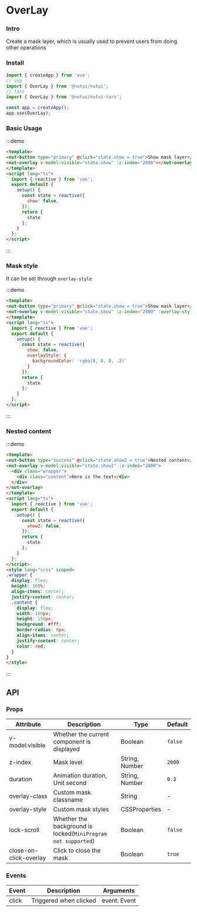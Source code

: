 # OverLay

### Intro

Create a mask layer, which is usually used to prevent users from doing other operations

### Install


```javascript
import { createApp } from 'vue';
// vue
import { OverLay } from '@nutui/nutui';
// taro
import { OverLay } from '@nutui/nutui-taro';

const app = createApp();
app.use(OverLay);
```


### Basic Usage

:::demo

```html
<template>
<nut-button type="primary" @click="state.show = true">Show mask layer</nut-button>
<nut-overlay v-model:visible="state.show" :z-index="2000"></nut-overlay>
</template>
<script lang="ts">
  import { reactive } from 'vue';
  export default {
    setup() {
      const state = reactive({
        show: false,
      });
      return {
        state
      };
    }
  };
</script>
```

:::

### Mask style

It can be set through `overlay-style`

:::demo

```html
<template>
<nut-button type="primary" @click="state.show = true">Show mask layer</nut-button>
<nut-overlay v-model:visible="state.show" :z-index="2000" :overlay-style="state.overlayStyle"></nut-overlay>
</template>
<script lang="ts">
  import { reactive } from 'vue';
  export default {
    setup() {
      const state = reactive({
        show: false,
        overlayStyle: {
          backgroundColor: 'rgba(0, 0, 0, .2)'
        }
      });
      return {
        state
      };
    }
  };
</script>
```

:::

### Nested content

:::demo

```html
<template>
<nut-button type="success" @click="state.show2 = true">Nested content</nut-button>
<nut-overlay v-model:visible="state.show2" :z-index="2000">
  <div class="wrapper">
    <div class="content">Here is the text</div>
  </div>
</nut-overlay>
</template>
<script lang="ts">
  import { reactive } from 'vue';
  export default {
    setup() {
      const state = reactive({
        show2: false,
      });
      return {
        state
      };
    }
  };
</script>
<style lang="scss" scoped>
.wrapper {
  display: flex;
  height: 100%;
  align-items: center;
  justify-content: center;
  .content {
    display: flex;
    width: 150px;
    height: 150px;
    background: #fff;
    border-radius: 8px;
    align-items: center;
    justify-content: center;
    color: red;
  }
}
</style>
```

:::

## API

### Props

| Attribute | Description | Type   | Default |
| ---------------------- | ---------------- | -------------- | ------ |
| v-model:visible                   | Whether the current component is displayed | Boolean        | `false`  |
| z-index                | Mask level         | String, Number | `2000`   |
| duration               | Animation duration, Unit second | String, Number | `0.3`    |
| overlay-class          | Custom mask classname   | String         | -      |
| overlay-style          | Custom mask styles   | CSSProperties  | -      |
| lock-scroll            | Whether the background is locked(`MiniProgram not supported`)     | Boolean        | `false`  |
| close-on-click-overlay | Click to close the mask | Boolean        | `true`   |

### Events

| Event | Description                  | Arguments   |
| ------ | ---------- | ------------ |
| click  | Triggered when clicked | event: Event |

